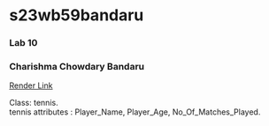 # s23wb59bandaru

### Lab 10

### Charishma Chowdary Bandaru

[Render Link](https://s23wb59bandaru.onrender.com)


Class: tennis.<br>
tennis attributes : Player_Name, Player_Age, No_Of_Matches_Played.